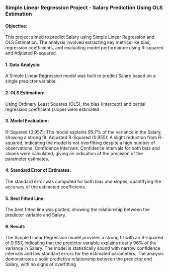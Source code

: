 ### Simple Linear Regression Project - Salary Prediction Using OLS Estimation
#### Objective:
This project aimed to predict Salary using Simple Linear Regression and OLS Estimation. The analysis involved extracting key metrics like bias, regression coefficients, and evaluating model performance using R-squared and Adjusted R-squared.
#### 1. Data Analysis:
A Simple Linear Regression model was built to predict Salary based on a single predictor variable.
#### 2. OLS Estimation:
Using Ordinary Least Squares (OLS), the bias (intercept) and partial regression coefficient (slope) were estimated.
#### 3. Model Evaluation:
R-Squared (0.957): The model explains 95.7% of the variance in the Salary, showing a strong fit.
Adjusted R-Squared (0.955): A slight reduction from R-squared, indicating the model is not overfitting despite a high number of observations.
Confidence Intervals: Confidence intervals for both bias and slopes were calculated, giving an indication of the precision of the parameter estimates.
#### 4. Standard Error of Estimates:
The standard error was computed for both bias and slopes, quantifying the accuracy of the estimated coefficients.
#### 5. Best Fitted Line:
The best fitted line was plotted, showing the relationship between the predictor variable and Salary.
#### 6. Result: 
The Simple Linear Regression model provides a strong fit with an R-squared of 0.957, indicating that the predictor variable explains nearly 96% of the variance in Salary. The model is statistically sound with narrow confidence intervals and low standard errors for the estimated parameters. The analysis demonstrates a solid predictive relationship between the predictor and Salary, with no signs of overfitting.
